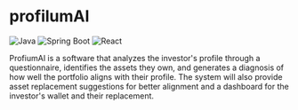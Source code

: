 # profilumAI

![Java](https://img.shields.io/badge/Java-ED8B00?style=for-the-badge&logo=java&logoColor=white)
![Spring Boot](https://img.shields.io/badge/Spring%20Boot-6DB33F?style=for-the-badge&logo=spring-boot&logoColor=white)
![React](https://img.shields.io/badge/React-20232A?style=for-the-badge&logo=react&logoColor=61DAFB)

ProfiumAI is a software that analyzes the investor's profile through a questionnaire, identifies the assets they own, and generates a diagnosis of how well the portfolio aligns with their profile. The system will also provide asset replacement suggestions for better alignment and a dashboard for the investor's wallet and their replacement.
